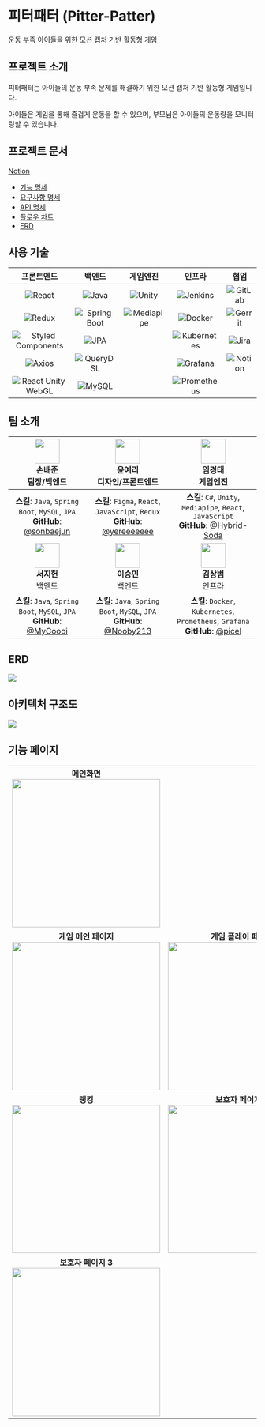 # 피터패터 (Pitter-Patter)
운동 부족 아이들을 위한 모션 캡처 기반 활동형 게임

## 프로젝트 소개
피터패터는 아이들의 운동 부족 문제를 해결하기 위한 모션 캡처 기반 활동형 게임입니다. 

아이들은 게임을 통해 즐겁게 운동을 할 수 있으며, 부모님은 아이들의 운동량을 모니터링할 수 있습니다.

## 프로젝트 문서
[Notion](https://zenith-sloth-0ff.notion.site/SSAFY-E204-80bad1e361984fd4862f55122be3be16?pvs=4)
- [기능 명세](https://zenith-sloth-0ff.notion.site/550b1f79da5148deae5d7f3bbc9b52ee)
- [요구사항 명세](https://zenith-sloth-0ff.notion.site/d78d3fa547e04f329e1046aac3fbb7d4?v=07cb5d85397043f994714086df73c2d4)
- [API 명세](https://zenith-sloth-0ff.notion.site/API-c5c04d9df1e3429e98d1352d9783cbff)
- [플로우 차트](https://zenith-sloth-0ff.notion.site/965b4ef4ce5641ec9f52452ef11f9249)
- [ERD](https://zenith-sloth-0ff.notion.site/ERD-8ac122a669e846cebf7f6d8ceebeedc0)

## 사용 기술

| **프론트엔드** | **백엔드** | **게임엔진** | **인프라** | **협업** |
| :---: | :---: | :---: | :---: | :---: |
| ![React](https://img.shields.io/badge/-React-61DAFB?style=flat-square&logo=react&logoColor=black) | ![Java](https://img.shields.io/badge/-Java-007396?style=flat-square&logo=java) | ![Unity](https://img.shields.io/badge/-Unity-000000?style=flat-square&logo=unity) | ![Jenkins](https://img.shields.io/badge/-Jenkins-D24939?style=flat-square&logo=jenkins&logoColor=white) | ![GitLab](https://img.shields.io/badge/-GitLab-FC6D26?style=flat-square&logo=gitlab&logoColor=white) |
| ![Redux](https://img.shields.io/badge/-Redux-764ABC?style=flat-square&logo=redux) | ![Spring Boot](https://img.shields.io/badge/-Spring_Boot-6DB33F?style=flat-square&logo=spring-boot&logoColor=white) | ![Mediapipe](https://img.shields.io/badge/-Mediapipe-4285F4?style=flat-square&logo=mediapipe&logoColor=white) | ![Docker](https://img.shields.io/badge/-Docker-2496ED?style=flat-square&logo=docker&logoColor=white) | ![Gerrit](https://img.shields.io/badge/-Gerrit-F55000?style=flat-square&logo=gerrit) |
| ![Styled Components](https://img.shields.io/badge/-Styled%20Components-DB7093?style=flat-square&logo=styled-components&logoColor=white) | ![JPA](https://img.shields.io/badge/-JPA-6DB33F?style=flat-square&logo=spring&logoColor=white) |  | ![Kubernetes](https://img.shields.io/badge/-Kubernetes-326CE5?style=flat-square&logo=kubernetes&logoColor=white) | ![Jira](https://img.shields.io/badge/-Jira-0052CC?style=flat-square&logo=jira) |
| ![Axios](https://img.shields.io/badge/-Axios-5A29E4?style=flat-square&logo=axios) | ![QueryDSL](https://img.shields.io/badge/-QueryDSL-000000?style=flat-square) |  | ![Grafana](https://img.shields.io/badge/-Grafana-F46800?style=flat-square&logo=grafana&logoColor=white) | ![Notion](https://img.shields.io/badge/-Notion-000000?style=flat-square&logo=notion) |
| ![React Unity WebGL](https://img.shields.io/badge/-React%20Unity%20WebGL-000000?style=flat-square&logo=react) | ![MySQL](https://img.shields.io/badge/-MySQL-4479A1?style=flat-square&logo=mysql&logoColor=white) |  | ![Prometheus](https://img.shields.io/badge/-Prometheus-E6522C?style=flat-square&logo=prometheus&logoColor=white) |  |

## 팀 소개

| <img src="https://avatars.githubusercontent.com/u/78029066?v=4" width="50"><br>**손배준**<br>팀장/백엔드 | <img src="https://avatars.githubusercontent.com/u/156388511?v=4" width="50"><br>**윤예리**<br>디자인/프론트엔드 | <img src="https://avatars.githubusercontent.com/u/149301473?v=4" width="50"><br>**임경태**<br>게임엔진 |
| :---: | :---: | :---: |
| **스킬**: `Java`, `Spring Boot`, `MySQL`, `JPA`<br>**GitHub**: [@sonbaejun](https://github.com/sonbaejun) | **스킬**: `Figma`, `React`, `JavaScript`, `Redux`<br>**GitHub**: [@yereeeeeee](https://github.com/yereeeeeee) | **스킬**: `C#`, `Unity`, `Mediapipe`, `React`, `JavaScript`<br>**GitHub**: [@Hybrid-Soda](https://github.com/Hybrid-Soda) |
| <img src="https://avatars.githubusercontent.com/u/91776984?v=4" width="50"><br>**서지헌**<br>백엔드 | <img src="https://avatars.githubusercontent.com/u/118294605?v=4" width="50"><br>**이승민**<br>백엔드 | <img src="https://avatars.githubusercontent.com/u/30901178?v=4" width="50"><br>**김상범**<br>인프라 |
| **스킬**: `Java`, `Spring Boot`, `MySQL`, `JPA`<br>**GitHub**: [@MyCoooi](https://github.com/MyCoooi) | **스킬**: `Java`, `Spring Boot`, `MySQL`, `JPA`<br>**GitHub**: [@Nooby213](https://github.com/Nooby213) | **스킬**: `Docker`, `Kubernetes`, `Prometheus`, `Grafana`<br>**GitHub**: [@picel](https://github.com/picel) |

## ERD
<img src="https://github.com/user-attachments/assets/865f456f-0556-43aa-8542-9dfa4e09d57e">

## 아키텍처 구조도
<img src="https://github.com/user-attachments/assets/eddd650b-8ca7-4319-93f9-68518b99f55b">

## 기능 페이지

<table>
  <tr>
    <td align="center"><strong>메인화면</strong><br><img src="https://github.com/user-attachments/assets/1f28a970-d2a6-4365-bac6-7ef320dc8643" width="300px"></td>
  </tr>
  <tr>
    <td align="center"><strong>게임 메인 페이지</strong><br><img src="https://github.com/user-attachments/assets/5f5fd298-905a-42ba-a798-10ac266c3675" width="300px"></td>
    <td align="center"><strong>게임 플레이 페이지</strong><br><img src="https://github.com/user-attachments/assets/fbd6658f-976e-4437-a4b8-0dab0787d482" width="300px"></td>
    <td align="center"><strong>인생 네컷</strong><br><img src="https://github.com/user-attachments/assets/86a625b4-2bbc-4ddc-aea0-57e9812bea86" width="300px"></td>
  </tr>
  <tr>
    <td align="center"><strong>랭킹</strong><br><img src="https://github.com/user-attachments/assets/91e4b3ed-ca55-4262-b72e-0d5ae2bbd0d6" width="300px"></td>
    <td align="center"><strong>보호자 페이지 1</strong><br><img src="https://github.com/user-attachments/assets/6e4281ed-93da-477d-a195-f31ee29d5371" width="300px"></td>
    <td align="center"><strong>보호자 페이지 2</strong><br><img src="https://github.com/user-attachments/assets/90200efc-ed68-46cb-a2f5-d62d22c4bdb4" width="300px"></td>
  </tr>
  <tr>
    <td align="center"><strong>보호자 페이지 3</strong><br><img src="https://github.com/user-attachments/assets/b5e1a814-832c-426f-8f00-7fb9881a3326" width="300px"></td>
    <td></td>
    <td></td>
  </tr>
</table>

